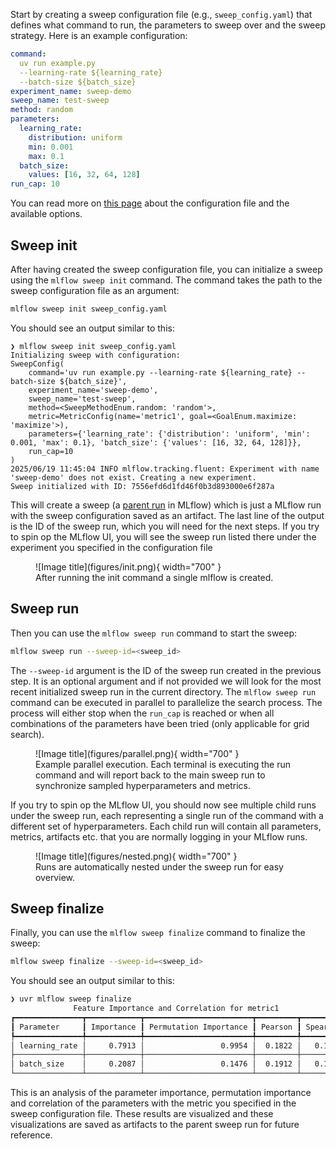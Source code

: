 


Start by creating a sweep configuration file (e.g., `sweep_config.yaml`) that defines what command to run, the
parameters to sweep over and the sweep strategy. Here is an example configuration:

```yaml title="sweep_config.yaml"
command:
  uv run example.py
  --learning-rate ${learning_rate}
  --batch-size ${batch_size}
experiment_name: sweep-demo
sweep_name: test-sweep
method: random
parameters:
  learning_rate:
    distribution: uniform
    min: 0.001
    max: 0.1
  batch_size:
    values: [16, 32, 64, 128]
run_cap: 10
```

You can read more on [this page](configuration.md) about the configuration file and the available options.

## Sweep init

After having created the sweep configuration file, you can initialize a sweep using the `mlflow sweep init` command.
The command takes the path to the sweep configuration file as an argument:

```bash
mlflow sweep init sweep_config.yaml
```

You should see an output similar to this:

```
❯ mlflow sweep init sweep_config.yaml
Initializing sweep with configuration:
SweepConfig(
    command='uv run example.py --learning-rate ${learning_rate} --batch-size ${batch_size}',
    experiment_name='sweep-demo',
    sweep_name='test-sweep',
    method=<SweepMethodEnum.random: 'random'>,
    metric=MetricConfig(name='metric1', goal=<GoalEnum.maximize: 'maximize'>),
    parameters={'learning_rate': {'distribution': 'uniform', 'min': 0.001, 'max': 0.1}, 'batch_size': {'values': [16, 32, 64, 128]}},
    run_cap=10
)
2025/06/19 11:45:04 INFO mlflow.tracking.fluent: Experiment with name 'sweep-demo' does not exist. Creating a new experiment.
Sweep initialized with ID: 7556efd6d1fd46f0b3d893000e6f287a
```

This will create a sweep (a
[parent run](https://mlflow.org/docs/latest/ml/traditional-ml/tutorials/hyperparameter-tuning/part1-child-runs)
in MLflow) which is just a MLflow run with the sweep configuration saved as an artifact. The last line of the output
is the ID of the sweep run, which you will need for the next steps. If you try to spin op the MLflow UI, you will
see the sweep run listed there under the experiment you specified in the configuration file

<figure markdown="span">
  ![Image title](figures/init.png){ width="700" }
  <figcaption>After running the init command a single mlflow is created.</figcaption>
</figure>

## Sweep run

Then you can use the `mlflow sweep run` command to start the sweep:

```bash
mlflow sweep run --sweep-id=<sweep_id>
```

The `--sweep-id` argument is the ID of the sweep run created in the previous step. It is an optional argument and if
not provided we will look for the most recent initialized sweep run in the current directory. The `mlflow sweep run`
command can be executed in parallel to parallelize the search process. The process will either stop when the `run_cap`
is reached or when all combinations of the parameters have been tried (only applicable for grid search).

<figure markdown="span">
  ![Image title](figures/parallel.png){ width="700" }
  <figcaption>Example parallel execution. Each terminal is executing the run command and will report back to the main
  sweep run to synchronize sampled hyperparameters and metrics.</figcaption>
</figure>

If you try to spin op the MLflow UI, you should now see multiple child runs under the sweep run, each representing a
single run of the command with a different set of hyperparameters. Each child run will contain all parameters, metrics,
artifacts etc. that you are normally logging in your MLflow runs.

<figure markdown="span">
  ![Image title](figures/nested.png){ width="700" }
  <figcaption>Runs are automatically nested under the sweep run for easy overview.</figcaption>
</figure>

## Sweep finalize

Finally, you can use the `mlflow sweep finalize` command to finalize the sweep:

```bash
mlflow sweep finalize --sweep-id=<sweep_id>
```

You should see an output similar to this:

```txt
❯ uvr mlflow sweep finalize
              Feature Importance and Correlation for metric1
┏━━━━━━━━━━━━━━━┳━━━━━━━━━━━━┳━━━━━━━━━━━━━━━━━━━━━━━━┳━━━━━━━━━┳━━━━━━━━━━┓
┃ Parameter     ┃ Importance ┃ Permutation Importance ┃ Pearson ┃ Spearman ┃
┡━━━━━━━━━━━━━━━╇━━━━━━━━━━━━╇━━━━━━━━━━━━━━━━━━━━━━━━╇━━━━━━━━━╇━━━━━━━━━━┩
│ learning_rate │     0.7913 │                 0.9954 │  0.1822 │   0.1636 │
├───────────────┼────────────┼────────────────────────┼─────────┼──────────┤
│ batch_size    │     0.2087 │                 0.1476 │  0.1912 │   0.1729 │
└───────────────┴────────────┴────────────────────────┴─────────┴──────────┘
```

This is an analysis of the parameter importance, permutation importance and correlation of the parameters with the
metric you specified in the sweep configuration file. These results are visualized and these visualizations are saved as
artifacts to the parent sweep run for future reference.
